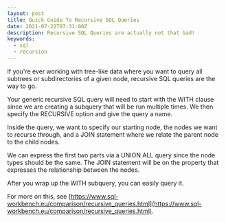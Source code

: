 ```yaml
---
layout: post
title: Quick Guide To Recursive SQL Queries
date: 2021-07-22T07:31:00Z
description: Recursive SQL Queries are actually not that bad!
keywords:
  - sql
  - recursion
---
```


If you're ever working with tree-like data where you want to query all subtrees or subdirectories of a given node, recursive SQL queries are the way to go.

Your generic recursive SQL query will need to start with the WITH clause since we are creating a subquery that will be run multiple times. We then specify the RECURSIVE option and give the query a name.

Inside the query, we want to specify our starting node, the nodes we want to recurse through, and a JOIN statement where we relate the parent node to the child nodes.

We can express the first two parts via a UNION ALL query since the node types should be the same. The JOIN statement will be on the property that expresses the relationship between the nodes.

After you wrap up the WITH subquery, you can easily query it.

For more on this, see [https://www.sql-workbench.eu/comparison/recursive_queries.html](https://www.sql-workbench.eu/comparison/recursive_queries.html). 